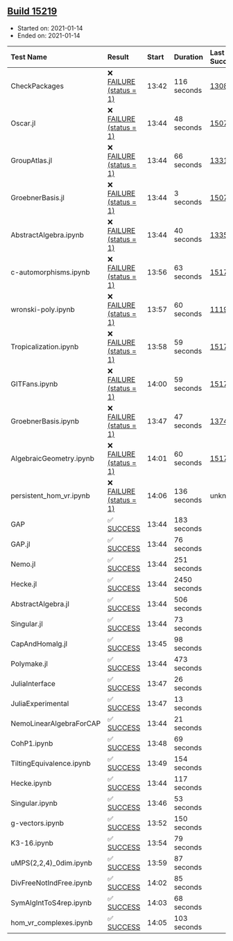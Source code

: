 ## [Build 15219](https://oscarci.mathematik.uni-kl.de/job/oscar/15219/)

* Started on: 2021-01-14
* Ended on: 2021-01-14

| Test Name    | Result | Start | Duration | Last Success | First Failure |
|:-------------|:-------|:------|:---------|:-------------|:--------------|
| CheckPackages | ❌ [FAILURE (status = 1)](https://oscarci.mathematik.uni-kl.de/job/oscar/15219/artifact/logs/build-15219/CheckPackages.log) | 13:42 | 116 seconds | [13085](https://oscarci.mathematik.uni-kl.de/job/oscar/13085/) | [13086](https://oscarci.mathematik.uni-kl.de/job/oscar/13086/) |
| Oscar.jl | ❌ [FAILURE (status = 1)](https://oscarci.mathematik.uni-kl.de/job/oscar/15219/artifact/logs/build-15219/Oscar.jl.log) | 13:44 | 48 seconds | [15079](https://oscarci.mathematik.uni-kl.de/job/oscar/15079/) | [15080](https://oscarci.mathematik.uni-kl.de/job/oscar/15080/) |
| GroupAtlas.jl | ❌ [FAILURE (status = 1)](https://oscarci.mathematik.uni-kl.de/job/oscar/15219/artifact/logs/build-15219/GroupAtlas.jl.log) | 13:44 | 66 seconds | [13311](https://oscarci.mathematik.uni-kl.de/job/oscar/13311/) | [13312](https://oscarci.mathematik.uni-kl.de/job/oscar/13312/) |
| GroebnerBasis.jl | ❌ [FAILURE (status = 1)](https://oscarci.mathematik.uni-kl.de/job/oscar/15219/artifact/logs/build-15219/GroebnerBasis.jl.log) | 13:44 | 3 seconds | [15079](https://oscarci.mathematik.uni-kl.de/job/oscar/15079/) | [15080](https://oscarci.mathematik.uni-kl.de/job/oscar/15080/) |
| AbstractAlgebra.ipynb | ❌ [FAILURE (status = 1)](https://oscarci.mathematik.uni-kl.de/job/oscar/15219/artifact/logs/build-15219/AbstractAlgebra.ipynb.log) | 13:44 | 40 seconds | [13355](https://oscarci.mathematik.uni-kl.de/job/oscar/13355/) | [13356](https://oscarci.mathematik.uni-kl.de/job/oscar/13356/) |
| c-automorphisms.ipynb | ❌ [FAILURE (status = 1)](https://oscarci.mathematik.uni-kl.de/job/oscar/15219/artifact/logs/build-15219/c-automorphisms.ipynb.log) | 13:56 | 63 seconds | [15177](https://oscarci.mathematik.uni-kl.de/job/oscar/15177/) | [15180](https://oscarci.mathematik.uni-kl.de/job/oscar/15180/) |
| wronski-poly.ipynb | ❌ [FAILURE (status = 1)](https://oscarci.mathematik.uni-kl.de/job/oscar/15219/artifact/logs/build-15219/wronski-poly.ipynb.log) | 13:57 | 60 seconds | [11192](https://oscarci.mathematik.uni-kl.de/job/oscar/11192/) | [11193](https://oscarci.mathematik.uni-kl.de/job/oscar/11193/) |
| Tropicalization.ipynb | ❌ [FAILURE (status = 1)](https://oscarci.mathematik.uni-kl.de/job/oscar/15219/artifact/logs/build-15219/Tropicalization.ipynb.log) | 13:58 | 59 seconds | [15176](https://oscarci.mathematik.uni-kl.de/job/oscar/15176/) | [15177](https://oscarci.mathematik.uni-kl.de/job/oscar/15177/) |
| GITFans.ipynb | ❌ [FAILURE (status = 1)](https://oscarci.mathematik.uni-kl.de/job/oscar/15219/artifact/logs/build-15219/GITFans.ipynb.log) | 14:00 | 59 seconds | [15177](https://oscarci.mathematik.uni-kl.de/job/oscar/15177/) | [15180](https://oscarci.mathematik.uni-kl.de/job/oscar/15180/) |
| GroebnerBasis.ipynb | ❌ [FAILURE (status = 1)](https://oscarci.mathematik.uni-kl.de/job/oscar/15219/artifact/logs/build-15219/GroebnerBasis.ipynb.log) | 13:47 | 47 seconds | [13748](https://oscarci.mathematik.uni-kl.de/job/oscar/13748/) | [13749](https://oscarci.mathematik.uni-kl.de/job/oscar/13749/) |
| AlgebraicGeometry.ipynb | ❌ [FAILURE (status = 1)](https://oscarci.mathematik.uni-kl.de/job/oscar/15219/artifact/logs/build-15219/AlgebraicGeometry.ipynb.log) | 14:01 | 60 seconds | [15177](https://oscarci.mathematik.uni-kl.de/job/oscar/15177/) | [15180](https://oscarci.mathematik.uni-kl.de/job/oscar/15180/) |
| persistent_hom_vr.ipynb | ❌ [FAILURE (status = 1)](https://oscarci.mathematik.uni-kl.de/job/oscar/15219/artifact/logs/build-15219/persistent_hom_vr.ipynb.log) | 14:06 | 136 seconds | unknown | unknown |
| GAP | ✅ [SUCCESS](https://oscarci.mathematik.uni-kl.de/job/oscar/15219/artifact/logs/build-15219/GAP.log) | 13:44 | 183 seconds |  |  |
| GAP.jl | ✅ [SUCCESS](https://oscarci.mathematik.uni-kl.de/job/oscar/15219/artifact/logs/build-15219/GAP.jl.log) | 13:44 | 76 seconds |  |  |
| Nemo.jl | ✅ [SUCCESS](https://oscarci.mathematik.uni-kl.de/job/oscar/15219/artifact/logs/build-15219/Nemo.jl.log) | 13:44 | 251 seconds |  |  |
| Hecke.jl | ✅ [SUCCESS](https://oscarci.mathematik.uni-kl.de/job/oscar/15219/artifact/logs/build-15219/Hecke.jl.log) | 13:44 | 2450 seconds |  |  |
| AbstractAlgebra.jl | ✅ [SUCCESS](https://oscarci.mathematik.uni-kl.de/job/oscar/15219/artifact/logs/build-15219/AbstractAlgebra.jl.log) | 13:44 | 506 seconds |  |  |
| Singular.jl | ✅ [SUCCESS](https://oscarci.mathematik.uni-kl.de/job/oscar/15219/artifact/logs/build-15219/Singular.jl.log) | 13:44 | 73 seconds |  |  |
| CapAndHomalg.jl | ✅ [SUCCESS](https://oscarci.mathematik.uni-kl.de/job/oscar/15219/artifact/logs/build-15219/CapAndHomalg.jl.log) | 13:45 | 98 seconds |  |  |
| Polymake.jl | ✅ [SUCCESS](https://oscarci.mathematik.uni-kl.de/job/oscar/15219/artifact/logs/build-15219/Polymake.jl.log) | 13:44 | 473 seconds |  |  |
| JuliaInterface | ✅ [SUCCESS](https://oscarci.mathematik.uni-kl.de/job/oscar/15219/artifact/logs/build-15219/JuliaInterface.log) | 13:47 | 26 seconds |  |  |
| JuliaExperimental | ✅ [SUCCESS](https://oscarci.mathematik.uni-kl.de/job/oscar/15219/artifact/logs/build-15219/JuliaExperimental.log) | 13:47 | 13 seconds |  |  |
| NemoLinearAlgebraForCAP | ✅ [SUCCESS](https://oscarci.mathematik.uni-kl.de/job/oscar/15219/artifact/logs/build-15219/NemoLinearAlgebraForCAP.log) | 13:44 | 21 seconds |  |  |
| CohP1.ipynb | ✅ [SUCCESS](https://oscarci.mathematik.uni-kl.de/job/oscar/15219/artifact/logs/build-15219/CohP1.ipynb.log) | 13:48 | 69 seconds |  |  |
| TiltingEquivalence.ipynb | ✅ [SUCCESS](https://oscarci.mathematik.uni-kl.de/job/oscar/15219/artifact/logs/build-15219/TiltingEquivalence.ipynb.log) | 13:49 | 154 seconds |  |  |
| Hecke.ipynb | ✅ [SUCCESS](https://oscarci.mathematik.uni-kl.de/job/oscar/15219/artifact/logs/build-15219/Hecke.ipynb.log) | 13:44 | 117 seconds |  |  |
| Singular.ipynb | ✅ [SUCCESS](https://oscarci.mathematik.uni-kl.de/job/oscar/15219/artifact/logs/build-15219/Singular.ipynb.log) | 13:46 | 53 seconds |  |  |
| g-vectors.ipynb | ✅ [SUCCESS](https://oscarci.mathematik.uni-kl.de/job/oscar/15219/artifact/logs/build-15219/g-vectors.ipynb.log) | 13:52 | 150 seconds |  |  |
| K3-16.ipynb | ✅ [SUCCESS](https://oscarci.mathematik.uni-kl.de/job/oscar/15219/artifact/logs/build-15219/K3-16.ipynb.log) | 13:54 | 79 seconds |  |  |
| uMPS(2,2,4)_0dim.ipynb | ✅ [SUCCESS](https://oscarci.mathematik.uni-kl.de/job/oscar/15219/artifact/logs/build-15219/uMPS-2-2-4-_0dim.ipynb.log) | 13:59 | 87 seconds |  |  |
| DivFreeNotIndFree.ipynb | ✅ [SUCCESS](https://oscarci.mathematik.uni-kl.de/job/oscar/15219/artifact/logs/build-15219/DivFreeNotIndFree.ipynb.log) | 14:02 | 85 seconds |  |  |
| SymAlgIntToS4rep.ipynb | ✅ [SUCCESS](https://oscarci.mathematik.uni-kl.de/job/oscar/15219/artifact/logs/build-15219/SymAlgIntToS4rep.ipynb.log) | 14:03 | 68 seconds |  |  |
| hom_vr_complexes.ipynb | ✅ [SUCCESS](https://oscarci.mathematik.uni-kl.de/job/oscar/15219/artifact/logs/build-15219/hom_vr_complexes.ipynb.log) | 14:05 | 103 seconds |  |  |
